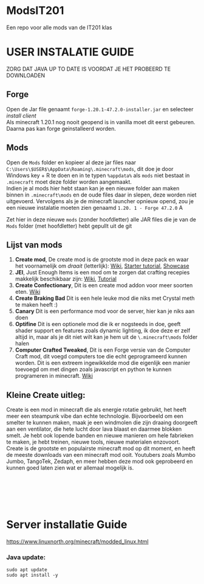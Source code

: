 # ModsIT201
Een repo voor alle mods van de IT201 klas

# USER INSTALATIE GUIDE
ZORG DAT JAVA UP TO DATE IS VOORDAT JE HET PROBEERD TE DOWNLOADEN
## Forge
Open de Jar file genaamt `forge-1.20.1-47.2.0-installer.jar` en selecteer *install client* <br>
Als minecraft 1.20.1 nog nooit geopend is in vanilla moet dit eerst gebeuren. Daarna pas kan forge geinstalleerd worden. 

## Mods
Open de `Mods` folder en kopieer al deze jar files naar `C:\Users\$USER$\AppData\Roaming\.minecraft\mods`, dit doe je door Windows key + R te doen en in te typen `%appdata%` als `mods` niet bestaat in `.minecraft` moet deze folder worden aangemaakt. <br>
Indien je al mods hier hebt staan kan je een nieuwe folder aan maken binnen in `.minecraft\mods` en de oude files daar in slepen, deze worden niet uitgevoerd. Vervolgens als je de minecraft launcher opnieuw opend, zou je een nieuwe instalatie moeten zien genaamd `1.20. 1 - Forge 47.2.0` A

Zet hier in deze nieuwe `mods` (zonder hoofdletter) alle JAR files die je van de `Mods` folder (met hoofdletter) hebt gepullt uit de git

## Lijst van mods
1. **Create mod**, De create mod is de grootste mod in deze pack en waar het voornamelijk om _draait_ (letterlijk): [Wiki](https://create.fandom.com/wiki/Create_Mod_Wiki), [Starter tutorial](https://www.youtube.com/watch?v=NQIAvYO_Ras), [Showcase](https://www.youtube.com/watch?v=rR8W-f9YhYA)
2. **JEI**, Just Enough Items is een mod om te zorgen dat crafting recepies makkelijk beschikbaar zijn: [Wiki](https://ftb.fandom.com/wiki/JEI), [Tutorial](https://www.youtube.com/watch?v=c77g2imldpk)
3. **Create Confectionary**, Dit is een create mod addon voor meer soorten eten. [Wiki](https://www.curseforge.com/minecraft/mc-mods/create-confectionery)
4. **Create Braking Bad** Dit is een hele leuke mod die niks met Crystal meth te maken heeft :)
5. **Canary** Dit is een performance mod voor de server, hier kan je niks aan doen
6. **Optifine** Dit is een optionele mod die ik er nogsteeds in doe, geeft shader support en features zoals dynamic lighting, ik doe deze er zelf altijd in, maar als je dit niet wilt kan je hem uit de `\.minecraft\mods` folder halen
7. **Computer Crafted Tweaked**, Dit is een Forge versie van de Computer Craft mod, dit voegd computers toe die echt geprogrameerd kunnen worden. Dit is een extreem ingewikkelde mod die eigenlijk een manier toevoegd om met dingen zoals javascript en python te kunnen programeren in minecraft. [Wiki](http://www.computercraft.info/wiki/Main_Page)

## Kleine Create uitleg:
Create is een mod in minecraft die als energie rotatie gebruikt, het heeft meer een steampunk vibe dan echte technologie. Bijvoorbeeld om een smelter te kunnen maken, maak je een windmolen die zijn draaing doorgeeft aan een ventilator, die hete lucht door lava blaast en daarmee blokken smelt. Je hebt ook lopende banden en nieuwe manieren om hele fabrieken te maken, je hebt treinen, nieuwe tools, nieuwe materialen enzovoort. Create is de grootste en populairste minecraft mod op dit moment, en heeft de meeste downloads van een minecraft mod ooit. Youtubers zoals Mumbo Jumbo, TangoTek, Zedaph, en meer hebben deze mod ook geprobeerd en kunnen goed laten zien wat er allemaal mogelijk is.
<br>
<br>
<br>
<br>
<br>
<br>

# Server installatie Guide
https://www.linuxnorth.org/minecraft/modded_linux.html

### Java update:
`sudo apt update` <br>
`sudo apt install -y` 
